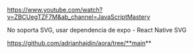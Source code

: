 https://www.youtube.com/watch?v=ZBCUegTZF7M&ab_channel=JavaScriptMastery

No soporta SVG, usar dependencia de expo - React Native SVG

https://github.com/adrianhajdin/aora/tree/**main**

